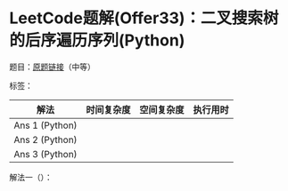 # LeetCode题解(Offer33)：二叉搜索树的后序遍历序列(Python)

题目：[原题链接](https://leetcode-cn.com/problems/er-cha-sou-suo-shu-de-hou-xu-bian-li-xu-lie-lcof/)（中等）

标签：

| 解法           | 时间复杂度 | 空间复杂度 | 执行用时 |
| -------------- | ---------- | ---------- | -------- |
| Ans 1 (Python) |            |            |          |
| Ans 2 (Python) |            |            |          |
| Ans 3 (Python) |            |            |          |

解法一（）：


